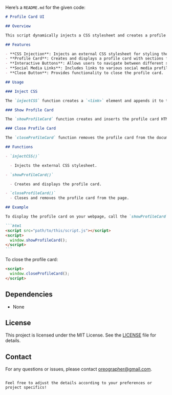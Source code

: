 Here’s a `README.md` for the given code:

````markdown
# Profile Card UI

## Overview

This script dynamically injects a CSS stylesheet and creates a profile card UI element on a webpage. The profile card displays personal information, skill set, and contact details, and includes social media links.

## Features

- **CSS Injection**: Injects an external CSS stylesheet for styling the profile card.
- **Profile Card**: Creates and displays a profile card with sections for "About," "Skill Set," and "Contact."
- **Interactive Buttons**: Allows users to navigate between different sections of the profile card.
- **Social Media Links**: Includes links to various social media profiles.
- **Close Button**: Provides functionality to close the profile card.

## Usage

### Inject CSS

The `injectCSS` function creates a `<link>` element and appends it to the document's `<head>` to include the stylesheet.

### Show Profile Card

The `showProfileCard` function creates and inserts the profile card HTML into the document's `<body>`. It initializes event listeners for navigation buttons and manages section visibility.

### Close Profile Card

The `closeProfileCard` function removes the profile card from the document's `<body>`.

## Functions

- `injectCSS()`

  - Injects the external CSS stylesheet.

- `showProfileCard()`

  - Creates and displays the profile card.

- `closeProfileCard()`
  - Closes and removes the profile card from the page.

## Example

To display the profile card on your webpage, call the `showProfileCard` function. To close it, call the `closeProfileCard` function.

```html
<script src="path/to/this/script.js"></script>
<script>
  window.showProfileCard();
</script>
```
````

To close the profile card:

```html
<script>
  window.closeProfileCard();
</script>
```

## Dependencies

- None

## License

This project is licensed under the MIT License. See the [LICENSE](LICENSE) file for details.

## Contact

For any questions or issues, please contact [oreographer@gmail.com](mailto:oreographer@gmail.com).

```

Feel free to adjust the details according to your preferences or project specifics!
```
